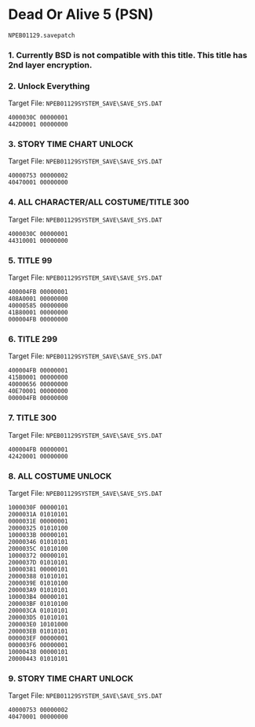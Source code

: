 #  Dead Or Alive 5 (PSN) 

`NPEB01129.savepatch`

### 1.  Currently BSD is not compatible with this title. This title has 2nd layer encryption.
### 2. Unlock Everything

Target File: `NPEB01129SYSTEM_SAVE\SAVE_SYS.DAT`

```
4000030C 00000001
442D0001 00000000
```

### 3. STORY TIME CHART UNLOCK

Target File: `NPEB01129SYSTEM_SAVE\SAVE_SYS.DAT`

```
40000753 00000002
40470001 00000000
```

### 4. ALL CHARACTER/ALL COSTUME/TITLE 300

Target File: `NPEB01129SYSTEM_SAVE\SAVE_SYS.DAT`

```
4000030C 00000001
44310001 00000000
```

### 5. TITLE 99

Target File: `NPEB01129SYSTEM_SAVE\SAVE_SYS.DAT`

```
400004FB 00000001
408A0001 00000000
40000585 00000000
41B80001 00000000
000004FB 00000000
```

### 6. TITLE 299

Target File: `NPEB01129SYSTEM_SAVE\SAVE_SYS.DAT`

```
400004FB 00000001
415B0001 00000000
40000656 00000000
40E70001 00000000
000004FB 00000000
```

### 7. TITLE 300

Target File: `NPEB01129SYSTEM_SAVE\SAVE_SYS.DAT`

```
400004FB 00000001
42420001 00000000
```

### 8. ALL COSTUME UNLOCK

Target File: `NPEB01129SYSTEM_SAVE\SAVE_SYS.DAT`

```
1000030F 00000101
2000031A 01010101
0000031E 00000001
20000325 01010100
1000033B 00000101
20000346 01010101
2000035C 01010100
10000372 00000101
2000037D 01010101
10000381 00000101
20000388 01010101
2000039E 01010100
200003A9 01010101
100003B4 00000101
200003BF 01010100
200003CA 01010101
200003D5 01010101
200003E0 10101000
200003EB 01010101
000003EF 00000001
000003F6 00000001
10000438 00000101
20000443 01010101
```

### 9. STORY TIME CHART UNLOCK

Target File: `NPEB01129SYSTEM_SAVE\SAVE_SYS.DAT`

```
40000753 00000002
40470001 00000000
```

